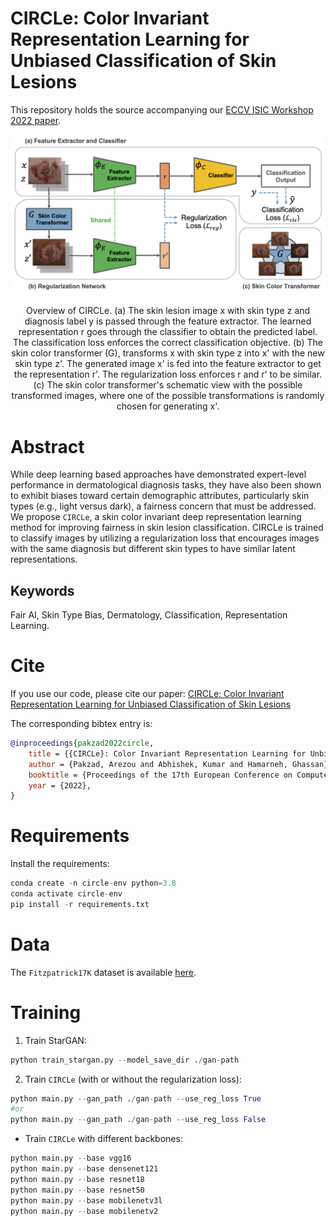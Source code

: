 # CIRCLe: Color Invariant Representation Learning for Unbiased Classification of Skin Lesions

This repository holds the source accompanying our [ECCV ISIC Workshop 2022 paper](https://www2.cs.sfu.ca/~hamarneh/ecopy/eccv_isic2022a.pdf).


![model_fig](./images/model_fig.png)
<p align="center">
Overview of CIRCLe.
      (a) The skin lesion image x with skin type z and diagnosis label y is passed through the feature extractor. The learned representation r goes through the classifier to obtain the predicted label.
      The classification loss enforces the correct classification objective.
      (b) The skin color transformer (G), transforms x with skin type z into x' with the new skin type z'. The generated image x' is fed into the feature extractor to get the representation r'. 
      The regularization loss enforces r and r' to be similar.
      (c) The skin color transformer's schematic view with the possible transformed images, where one of the possible transformations is randomly chosen for generating x'.
</p>

# Abstract
While deep learning based approaches have demonstrated expert-level performance in dermatological diagnosis tasks, they have also been shown to exhibit biases toward certain demographic attributes, particularly skin types (e.g., light versus dark), a fairness concern that must be addressed. We propose `CIRCLe`, a skin color invariant deep representation learning method for improving fairness in skin lesion classification. CIRCLe is trained to classify images by utilizing a regularization loss that encourages images with the same diagnosis but different skin types to have similar latent representations.

## Keywords
Fair AI, Skin Type Bias, Dermatology, Classification, Representation Learning.

# Cite
If you use our code, please cite our paper: 
[CIRCLe: Color Invariant Representation Learning for Unbiased Classification of Skin Lesions](https://www2.cs.sfu.ca/~hamarneh/ecopy/eccv_isic2022a.pdf)

The corresponding bibtex entry is:

```bibtex
@inproceedings{pakzad2022circle,
    title = {{CIRCLe}: Color Invariant Representation Learning for Unbiased Classification of Skin Lesions},
    author = {Pakzad, Arezou and Abhishek, Kumar and Hamarneh, Ghassan},
    booktitle = {Proceedings of the 17th European Conference on Computer Vision (ECCV) - ISIC Skin Image Analysis Workshop},
    year = {2022},
}
```

<!-- # Code
Code for StarGan is modified from https://github.com/yunjey/stargan -->

# Requirements
Install the requirements:
```python
conda create -n circle-env python=3.8
conda activate circle-env
pip install -r requirements.txt
```

# Data
The `Fitzpatrick17K` dataset is available [here](https://github.com/mattgroh/fitzpatrick17k).

# Training
1) Train StarGAN:
```python
python train_stargan.py --model_save_dir ./gan-path
```

2) Train `CIRCLe` (with or without the regularization loss):
```python
python main.py --gan_path ./gan-path --use_reg_loss True 
#or
python main.py --gan_path ./gan-path --use_reg_loss False
```

- Train `CIRCLe` with different backbones:
```python
python main.py --base vgg16 
python main.py --base densenet121
python main.py --base resnet18
python main.py --base resnet50
python main.py --base mobilenetv3l
python main.py --base mobilenetv2
```

